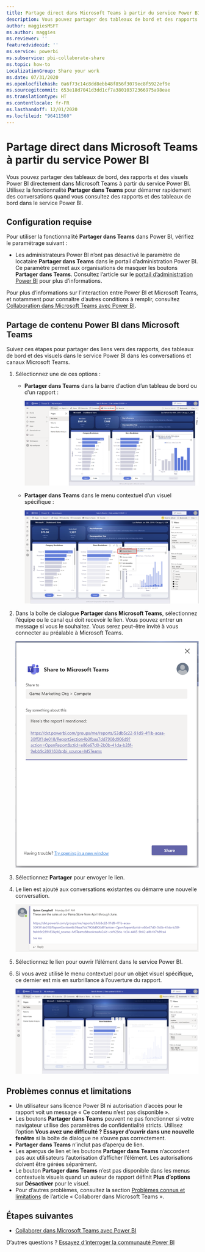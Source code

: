 ```yaml
---
title: Partage direct dans Microsoft Teams à partir du service Power BI
description: Vous pouvez partager des tableaux de bord et des rapports Power BI directement dans Microsoft Teams à partir du service Power BI.
author: maggiesMSFT
ms.author: maggies
ms.reviewer: ''
featuredvideoid: ''
ms.service: powerbi
ms.subservice: pbi-collaborate-share
ms.topic: how-to
LocalizationGroup: Share your work
ms.date: 07/31/2020
ms.openlocfilehash: 0a6f73c14c8dd8ebb48f856f3079ec8f5922ef9e
ms.sourcegitcommit: 653e18d7041d3dd1cf7a38010372366975a98eae
ms.translationtype: HT
ms.contentlocale: fr-FR
ms.lasthandoff: 12/01/2020
ms.locfileid: "96411560"
---
```

# <a name="share-directly-to-microsoft-teams-from-the-power-bi-service"></a>Partage direct dans Microsoft Teams à partir du service Power BI

Vous pouvez partager des tableaux de bord, des rapports et des visuels Power BI directement dans Microsoft Teams à partir du service Power BI. Utilisez la fonctionnalité **Partager dans Teams** pour démarrer rapidement des conversations quand vous consultez des rapports et des tableaux de bord dans le service Power BI.

## <a name="requirements"></a>Configuration requise

Pour utiliser la fonctionnalité **Partager dans Teams** dans Power BI, vérifiez le paramétrage suivant :

- Les administrateurs Power BI n’ont pas désactivé le paramètre de locataire **Partager dans Teams** dans le portail d’administration Power BI. Ce paramètre permet aux organisations de masquer les boutons **Partager dans Teams**. Consultez l’article sur le [portail d’administration Power BI](../admin/service-admin-portal.md#share-to-teams) pour plus d’informations.

Pour plus d’informations sur l’interaction entre Power BI et Microsoft Teams, et notamment pour connaître d’autres conditions à remplir, consultez [Collaboration dans Microsoft Teams avec Power BI](service-collaborate-microsoft-teams.md).

## <a name="share-power-bi-content-to-microsoft-teams"></a>Partage de contenu Power BI dans Microsoft Teams

Suivez ces étapes pour partager des liens vers des rapports, des tableaux de bord et des visuels dans le service Power BI dans les conversations et canaux Microsoft Teams.

1. Sélectionnez une de ces options :

   * **Partager dans Teams** dans la barre d’action d’un tableau de bord ou d’un rapport :

       ![Capture d’écran du bouton Partager dans Teams dans la barre d’action](media/service-share-report-teams/service-teams-share-to-teams-action-bar-button.png)
    
   * **Partager dans Teams** dans le menu contextuel d’un visuel spécifique :
    
      ![Capture d’écran du bouton Partager dans Teams dans le menu contextuel d’un visuel](media/service-share-report-teams/service-teams-share-to-teams-visual-context-menu.png)

1. Dans la boîte de dialogue **Partager dans Microsoft Teams**, sélectionnez l’équipe ou le canal qui doit recevoir le lien. Vous pouvez entrer un message si vous le souhaitez. Vous serez peut-être invité à vous connecter au préalable à Microsoft Teams.

    ![Capture d’écran de la boîte de dialogue Partager dans Microsoft Teams avec les informations et le message](media/service-share-report-teams/service-teams-share-to-teams-dialog.png)

1. Sélectionnez **Partager** pour envoyer le lien.
    
1. Le lien est ajouté aux conversations existantes ou démarre une nouvelle conversation.

    ![Capture d’écran de la conversation Microsoft Teams avec un lien vers un élément Power BI](media/service-share-report-teams/service-teams-share-to-teams-deep-link.png)

1. Sélectionnez le lien pour ouvrir l’élément dans le service Power BI.

1. Si vous avez utilisé le menu contextuel pour un objet visuel spécifique, ce dernier est mis en surbrillance à l’ouverture du rapport.

    ![Capture d’écran du rapport Power BI ouvert avec un visuel spécifique mis en surbrillance](media/service-share-report-teams/service-teams-share-to-teams-spotlight-visual.png)


## <a name="known-issues-and-limitations"></a>Problèmes connus et limitations

- Un utilisateur sans licence Power BI ni autorisation d’accès pour le rapport voit un message « Ce contenu n’est pas disponible ».
- Les boutons **Partager dans Teams** peuvent ne pas fonctionner si votre navigateur utilise des paramètres de confidentialité stricts. Utilisez l’option **Vous avez une difficulté ? Essayer d’ouvrir dans une nouvelle fenêtre** si la boîte de dialogue ne s’ouvre pas correctement.
- **Partager dans Teams** n’inclut pas d’aperçu de lien.
- Les aperçus de lien et les boutons **Partager dans Teams** n’accordent pas aux utilisateurs l’autorisation d’afficher l’élément. Les autorisations doivent être gérées séparément.
- Le bouton **Partager dans Teams** n’est pas disponible dans les menus contextuels visuels quand un auteur de rapport définit **Plus d’options** sur **Désactiver** pour le visuel.
- Pour d’autres problèmes, consultez la section [Problèmes connus et limitations](service-collaborate-microsoft-teams.md#known-issues-and-limitations) de l’article « Collaborer dans Microsoft Teams ».

## <a name="next-steps"></a>Étapes suivantes

- [Collaborer dans Microsoft Teams avec Power BI](service-collaborate-microsoft-teams.md)

D’autres questions ? [Essayez d’interroger la communauté Power BI](https://community.powerbi.com/)
